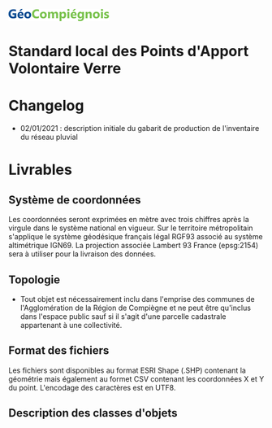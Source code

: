 ![picto](/doc/img/geocompiegnois_2020_reduit_v2.png)

# Standard local des Points d'Apport Volontaire Verre

# Changelog

- 02/01/2021 : description initiale du gabarit de production de l'inventaire du réseau pluvial

# Livrables

## Système de coordonnées

Les coordonnées seront exprimées en mètre avec trois chiffres après la virgule dans le système national en vigueur.
Sur le territoire métropolitain s'applique le système géodésique français légal RGF93 associé au système altimétrique IGN69. La projection associée Lambert 93 France (epsg:2154) sera à utiliser pour la livraison des données.

## Topologie

- Tout objet est nécessairement inclu dans l'emprise des communes de l'Agglomération de la Région de Compiègne et ne peut être qu'inclus dans l'espace public sauf si il s'agit d'une parcelle cadastrale appartenant à une collectivité.

## Format des fichiers

Les fichiers sont disponibles au format ESRI Shape (.SHP) contenant la géométrie mais également au formet CSV contenant les coordonnées X et Y du point.
L'encodage des caractères est en UTF8.

## Description des classes d'objets
